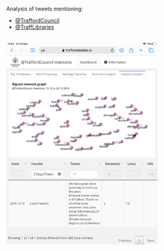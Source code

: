 Analysis of tweets mentioning:

- [@TraffordCouncil](https://www.trafforddatalab.io/twitter/traffordcouncil)
- [@TraffLibraries](https://www.trafforddatalab.io/twitter/trafflibraries)

<br />
<img src="screenshot.jpeg" width="400">
